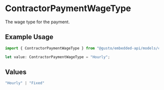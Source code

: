 # ContractorPaymentWageType

The wage type for the payment.

## Example Usage

```typescript
import { ContractorPaymentWageType } from "@gusto/embedded-api/models/components";

let value: ContractorPaymentWageType = "Hourly";
```

## Values

```typescript
"Hourly" | "Fixed"
```